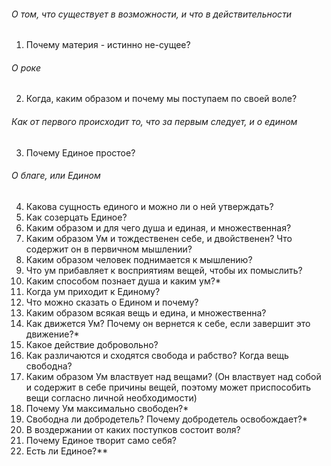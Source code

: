 ###### О том, что существует в возможности, и что в действительности 
1. Почему материя - истинно не-сущее?
###### О роке
2. Когда, каким образом и почему мы поступаем по своей воле?
###### Как от первого происходит то, что за первым следует, и о едином
3. Почему Единое простое?
###### О благе, или Едином
4. Какова сущность единого и можно ли о ней утверждать?
5. Как созерцать Единое?
6. Каким образом и для чего душа и единая, и множественная?
7. Каким образом Ум и тождественен себе, и двойственен? Что содержит он в первичном мышлении?
8. Каким образом человек поднимается к мышлению?
9. Что ум прибавляет к восприятиям вещей, чтобы их помыслить?
10. Каким способом познает душа и каким ум?*
11. Когда ум приходит к Единому?
12. Что можно сказать о Едином и почему?
13. Каким образом всякая вещь и едина, и множественна?
14. Как движется Ум? Почему он вернется к себе, если завершит это движение?*
15. Какое действие добровольно?
16. Как различаются и сходятся свобода и рабство? Когда вещь свободна?
17. Каким образом Ум властвует над вещами? (Он властвует над собой и содержит в себе причины вещей, поэтому может приспособить вещи согласно личной необходимости)
18. Почему Ум максимально свободен?*
19. Свободна ли добродетель? Почему добродетель освобождает?*
20. В воздержании от каких поступков состоит воля?
21. Почему Единое творит само себя?
22. Есть ли Единое?**